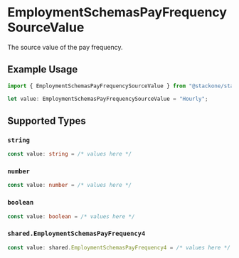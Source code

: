 # EmploymentSchemasPayFrequencySourceValue

The source value of the pay frequency.

## Example Usage

```typescript
import { EmploymentSchemasPayFrequencySourceValue } from "@stackone/stackone-client-ts/sdk/models/shared";

let value: EmploymentSchemasPayFrequencySourceValue = "Hourly";
```

## Supported Types

### `string`

```typescript
const value: string = /* values here */
```

### `number`

```typescript
const value: number = /* values here */
```

### `boolean`

```typescript
const value: boolean = /* values here */
```

### `shared.EmploymentSchemasPayFrequency4`

```typescript
const value: shared.EmploymentSchemasPayFrequency4 = /* values here */
```

